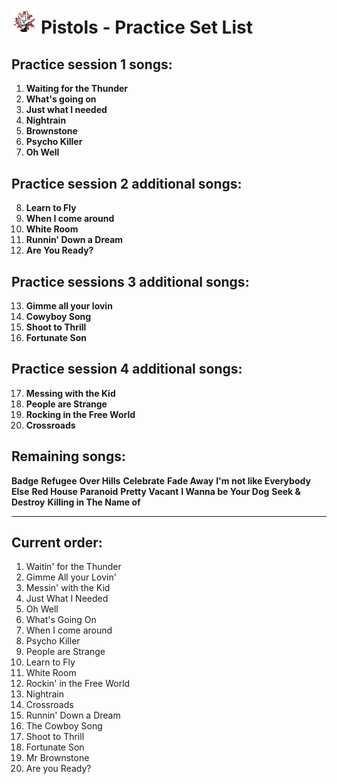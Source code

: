 # <img src="logo.jpg" alt="Metal Horns" width="8%" height="8%" title="logo"> Pistols - Practice Set List 

## Practice session 1 songs:
1. **Waiting for the Thunder**
2. **What's going on**
3. **Just what I needed**
4. **Nightrain**
5. **Brownstone**
6. **Psycho Killer**
7. **Oh Well**

## Practice session 2 additional songs:
8. **Learn to Fly**
9. **When I come around**
10. **White Room**
11. **Runnin' Down a Dream**
12. **Are You Ready?**

## Practice sessions 3 additional songs:
13. **Gimme all your lovin**
14. **Cowyboy Song**
15. **Shoot to Thrill**
16. **Fortunate Son**

## Practice session 4 additional songs:
17. **Messing with the Kid**
18. **People are Strange**
19. **Rocking in the Free World**
20. **Crossroads**

## Remaining songs:
**Badge**
**Refugee**
**Over Hills**
**Celebrate**
**Fade Away**
**I'm not like Everybody Else**
**Red House**
**Paranoid**
**Pretty Vacant**
**I Wanna be Your Dog**
**Seek & Destroy**
**Killing in The Name of**

---

## Current order:
1. Waitin' for the Thunder
2. Gimme All your Lovin'
3. Messin' with the Kid
4. Just What I Needed
5. Oh Well
6. What's Going On
7. When I come around
8. Psycho Killer
9. People are Strange
10. Learn to Fly
11. White Room
12. Rockin' in the Free World
13. Nightrain
14. Crossroads
15. Runnin' Down a Dream
16. The Cowboy Song
17. Shoot to Thrill
18. Fortunate Son
19. Mr Brownstone
20. Are you Ready?

